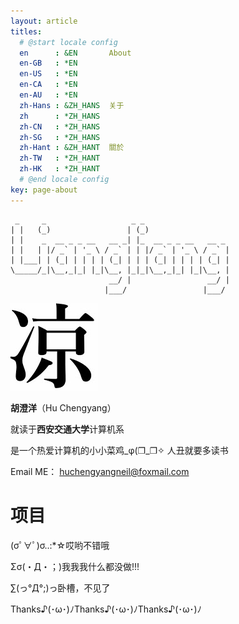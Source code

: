 ```yaml
---
layout: article
titles:
  # @start locale config
  en      : &EN       About
  en-GB   : *EN
  en-US   : *EN
  en-CA   : *EN
  en-AU   : *EN
  zh-Hans : &ZH_HANS  关于
  zh      : *ZH_HANS
  zh-CN   : *ZH_HANS
  zh-SG   : *ZH_HANS
  zh-Hant : &ZH_HANT  關於
  zh-TW   : *ZH_HANT
  zh-HK   : *ZH_HANT
  # @end locale config
key: page-about
---
```


```
 _     _                   _ _                   
| |   (_)                 | (_)                  
| |    _  __ _ _ __   __ _| |_  __ _ _ __   __ _ 
| |   | |/ _` | '_ \ / _` | | |/ _` | '_ \ / _` |
| |___| | (_| | | | | (_| | | | (_| | | | | (_| |
\_____/_|\__,_|_| |_|\__, |_|_|\__,_|_| |_|\__, |
                      __/ |                 __/ |
                     |___/                 |___/
```

![icon](\src\icon.jpg)

**胡澄洋**（Hu Chengyang）

就读于**西安交通大学**计算机系

是一个热爱计算机的小小菜鸡\_φ(❐_❐✧ 人丑就要多读书

Email ME： huchengyangneil@foxmail.com 



# 项目

(σﾟ∀ﾟ)σ..:*☆哎哟不错哦

Σσ(・Д・；)我我我什么都没做!!!

∑(っ°Д°;)っ卧槽，不见了

Thanks♪(･ω･)ﾉThanks♪(･ω･)ﾉThanks♪(･ω･)ﾉ

